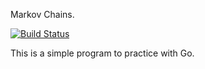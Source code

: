 Markov Chains.

[![Build Status](https://secure.travis-ci.org/vaax/markov.png)](https://travis-ci.org/vaax/markov)







This is a simple program to practice with Go.

